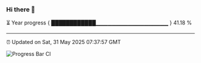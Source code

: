 ### Hi there 👋

⏳ Year progress { ████████████▁▁▁▁▁▁▁▁▁▁▁▁▁▁▁▁▁▁ } 41.18 %

---

⏰ Updated on Sat, 31 May 2025 07:37:57 GMT

![Progress Bar CI](https://github.com/IshwaranRudhara/GIT-ACTION/workflows/Progress%20Bar%20CI/badge.svg)
